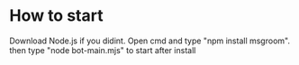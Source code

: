 # How to start
Download Node.js if you didint. Open cmd and type "npm install msgroom". then type "node bot-main.mjs" to start after install 
